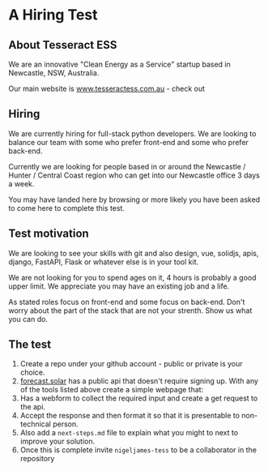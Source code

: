 # A Hiring Test  

## About Tesseract ESS 
We are an innovative "Clean Energy as a Service" startup based in Newcastle, NSW, Australia. 

Our main website is www.tesseractess.com.au - check out 

## Hiring

We are currently hiring for full-stack python developers. We are looking to balance our team with some 
who prefer front-end and some who prefer back-end. 

Currently we are looking for people based in or around the Newcastle / Hunter / Central Coast region 
who can get into our Newcastle office 3 days a week. 

You may have landed here by browsing or more likely you have been asked to come here to complete this test.

## Test motivation
We are looking to see your skills with git and also design, vue, solidjs, apis, django, FastAPI, Flask or whatever else is in your tool kit. 

We are not looking for you to spend ages on it, 4 hours is probably a good upper limit. We appreciate you may have an existing job and a life. 

As stated roles focus on front-end and some focus on back-end. Don't worry about the part of the stack that are not your strenth. Show us what you can do. 

## The test

1. Create a repo under your github account - public or private is your choice.
2. [forecast.solar](https://doc.forecast.solar/start) has a public api that doesn't require signing up.
With any of the tools listed above create a simple webpage that:
3. Has a webform to collect the required input and create a get request to the api.
4. Accept the response and then format it so that it is presentable to non-technical person.
5. Also add a `next-steps.md` file to explain what you might to next to improve your solution. 
5. Once this is complete invite `nigeljames-tess` to be a collaborator in the repository
